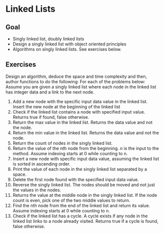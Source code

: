 # Linked Lists
## Goal
+ Singly linked list, doubly linked lists
+ Design a singly linked list with object oriented principles
+ Algorithms on singly linked lists. See exercises below.


## Exercises
Design an algorithm, deduce the space and time complexity and then, author functions to do the following:
For each of the problems below: Assume you are given a singly linked list where each node in the linked list has integer data and a link to the next node.
  1. Add a new node with the specific input data value in the linked list. Insert the new node at the beginning of the linked list
  2. Check if the linked list contains a node with specified input value. Returns true if found, false otherwise.
  3. Return the max value in the linked list. Returns the data value and not the node.
  4. Return the min value in the linked list. Returns the data value and not the node.
  5. Return the count of nodes in the singly linked list.
  6. Return the value of the nth node from the beginning. *n* is the input to the method. 
     Assume indexing starts at 0 while counting to n.
  7. Insert a new node with specific input data value, assuming the linked list is sorted in ascending order.
  8. Print the value of each node in the singly linked list separated by a space.
  9. Delete the first node found with the specified input data value.
  10. Reverse the singly linked list. The nodes should be moved and not just the values in the nodes.
  11. Returns the value at the middle node in the singly linked list. 
      If the node count is even, pick one of the two middle values to return.
  12. Find the nth node from the end of the linked list and return its value. Assume indexing starts at 0 while counting to n.
  13. Check if the linked list has a cycle. A cycle exists if any node in the linked list links to a node already visited. Returns true if a cycle is found, false otherwise.

